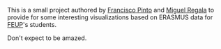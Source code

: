 This is a small project authored by [Francisco Pinto] and [Miguel Regala] to
provide for some interesting visualizations based on ERASMUS data for [FEUP]'s
students.

Don't expect to be amazed.

[Francisco Pinto]: http://f.rancis.co
[Miguel Regala]: http://twitter.com/Regala_
[FEUP]: http://fe.up.pt/si_uk/

